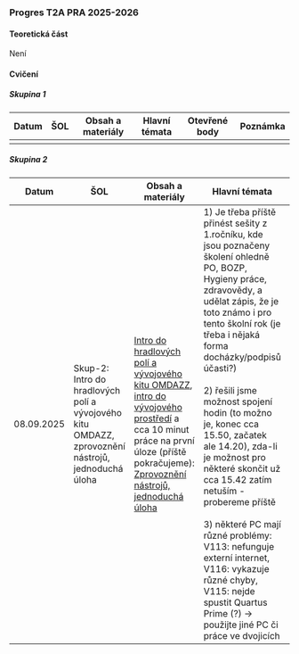 ### Progres T2A PRA 2025-2026

#### Teoretická část

Není

#### Cvičení

##### Skupina 1

| Datum | ŠOL  | Obsah a materiály | Hlavní témata | Otevřené body | Poznámka |
| ----- | ---- | ----------------- | ------------- | ------------- | -------- |
|       |      |                   |               |               |          |

##### Skupina 2

| Datum      | ŠOL                                                          | Obsah a materiály                                            | Hlavní témata                                                | Otevřené body | Poznámka |
| ---------- | ------------------------------------------------------------ | ------------------------------------------------------------ | ------------------------------------------------------------ | ------------- | -------- |
| 08.09.2025 | Skup-2: Intro do hradlových polí a vývojového kitu OMDAZZ, zprovoznění nástrojů, jednoduchá úloha | [Intro do hradlových polí a vývojového kitu OMDAZZ](../../predmety/pra/fpga/altera-cyclone4/devbrd/omdazz/readme.md), [intro do vývojového prostředí](../../predmety/pra/fpga/tool/quartus-prime/readme.md) a cca 10 minut práce na první úloze (příště pokračujeme): [Zprovoznění nástrojů, jednoduchá úloha](../../predmety/pra/bloky/zprovozneni/readme.md) | 1) Je třeba příště přinést sešity z 1.ročníku, kde jsou poznačeny školení ohledně PO, BOZP, Hygieny práce, zdravovědy, a udělat zápis, že je toto známo i pro tento školní rok (je třeba i nějaká forma docházky/podpisů účasti?)<br/><br/>2) řešili jsme možnost spojení hodin (to možno je, konec cca 15.50, začatek ale 14.20), zda-li je možnost pro některé skončit už cca 15.42 zatím netuším - probereme příště<br/><br/>3) některé PC mají různé problémy: V113: nefunguje externí internet, V116: vykazuje různé chyby, V115: nejde spustit Quartus Prime (?) -> použijte jiné PC či práce ve dvojicích |               |          |

